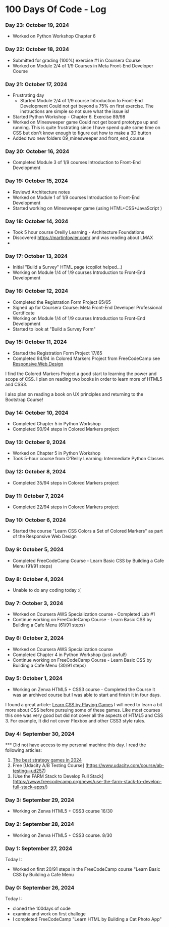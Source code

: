 # 100 Days Of Code - Log

### Day 23: October 19, 2024
- Worked on Python Workshop Chapter 6

### Day 22: October 18, 2024
- Submitted for grading (100%) exercise #1 in Coursera Course
- Worked on  Module 2/4 of 1/9 Courses in Meta Front-End Developer Course



### Day 21: October 17, 2024
- Frustrating day
    - Started Module 2/4 of 1/9 course Introduction to Front-End Development
        Could not get beyond a 75% on first exercise. The instructions are 
        simple so not sure what the issue is! 
- Started Python Workshop - Chapter 6. Exercise 89/98
- Worked on Minesweeper game
        Could not get board prototype up and running. This is quite frustrating
        since I have spend quite some time on CSS but don't know enough 
        to figure out how to make a 3D button
- Added two new folders 09_minesweeper and front_end_course 


### Day 20: October 16, 2024
- Completed Module 3 of 1/9 courses Introduction to Front-End Development


### Day 19: October 15, 2024
- Reviewd Architecture notes
- Worked on Module 1 of 1/9 courses Introduction to Front-End Development
- Started working on Minesweeper game (using HTML+CSS+JavaScript
)
### Day 18: October 14, 2024
- Took 5 hour course Oreilly Learning - Architecture Foundations
- Discovered https://martinfowler.com/ and was reading about LMAX
- 

### Day 17: October 13, 2024
- Initial "Build a Survey" HTML page (copilot helped...)
- Working on Module 1/4 of 1/9 courses Introduction to Front-End Development

### Day 16: October 12, 2024
- Completed the Registration Form Project 65/65
- Signed up for Coursera Course: Meta Front-End Developer Professional Certificate
- Working on Module 1/4 of 1/9 courses Introduction to Front-End Development
- Started to look at "Build a Survey Form"


### Day 15: October 11, 2024
- Started the Registration Form Project 17/65
- Completed 94/94 in Colored Markers Project from FreeCodeCamp
 see [Responsive Web Design](https://www.freecodecamp.org/learn/2022/responsive-web-design/)

 I find the Colored Markers Project a good start to learning the power and scope
 of CSS. I plan on reading two books in order to learn more of HTML5 and CSS3.
 
 I also plan on reading a book on UX principles and returning to the Bootstrap Course!

### Day 14: October 10, 2024
- Completed Chapter 5 in Python Workshop
- Completed 90/94 steps in Colored Markers project

### Day 13: October 9, 2024
- Worked on Chapter 5 in Python Workshop
- Took 5-hour course from O'Reilly Learning: Intermediate Python Classes

### Day 12: October 8, 2024
- Completed 35/94 steps in Colored Markers project

### Day 11: October 7, 2024
- Completed 22/94 steps in Colored Markers project

### Day 10: October 6, 2024
- Started the course "Learn CSS Colors a Set of Colored Markers" as
part of the Responsive Web Design 

### Day 9: October 5, 2024
- Completed FreeCodeCamp Course - Learn Basic CSS by Building a Cafe Menu (91/91 steps)


### Day 8: October 4, 2024
- Unable to do any coding today :(

### Day 7: October 3, 2024
- Worked on Coursera AWS Specialization course - Completed Lab #1
- Continue working on  FreeCodeCamp Course - Learn Basic CSS by Building a Cafe Menu (61/91 steps)


### Day 6: October 2, 2024
- Worked on Coursera AWS Specialization course
- Completed Chapter 4 in Python Workshop (just awful!)
- Continue working on  FreeCodeCamp Course - Learn Basic CSS by Building a Cafe Menu (30/91 steps)

### Day 5: October 1, 2024
-  Working on Zenva HTML5 + CSS3 course - Completed the Course
It was an archived course but I was able to start and finish it in four days.

I found a great article: [Learn CSS by Playing Games](https://medium.com/geekculture/learn-css-by-playing-games-cf70a79a38)
I will need to learn a bit more about CSS before pursuing some of these games. Like most courses
this one was very good but did not cover all the aspects of HTML5 and CSS 3. 
For example, It did not cover Flexbox and other CSS3 style rules.

### Day 4: September 30, 2024
*** Did not have access to my personal machine this day.  I read the following articles:
1. [The best strategy games in 2024]( https://strategyandwargaming.com/2024/09/29/the-best-rts-games-on-pc-in-2024/)
2. Free [Udacity A/B Testing Course] (https://www.udacity.com/course/ab-testing--ud257)
3. [Use the FARM Stack to Develop Full Stack] )https://www.freecodecamp.org/news/use-the-farm-stack-to-develop-full-stack-apps/)

### Day 3: September 29, 2024
- Working on Zenva HTML5 + CSS3 course  16/30

### Day 2: September 28, 2024
- Working on Zenva HTML5 + CSS3 course. 8/30

### Day 1: September 27, 2024 
Today I:

- Worked on first 20/91 steps in the FreeCodeCamp course "Learn Basic CSS 
by Building a Cafe Menu

### Day 0: September 26, 2024 
Today I:
- cloned the 100days of code 
- examine and work on first challege
- I completed FreeCodeCamp "Learn HTML by Building a Cat Photo App"